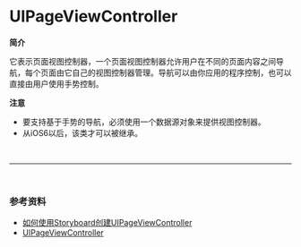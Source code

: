 # UIPageViewController

**简介**

它表示页面视图控制器，一个页面视图控制器允许用户在不同的页面内容之间导航，每个页面由它自己的视图控制器管理。导航可以由你应用的程序控制，也可以直接由用户使用手势控制。



**注意**

* 要支持基于手势的导航，必须使用一个数据源对象来提供视图控制器。
* 从iOS6以后，该类才可以被继承。

<br>

***

<br>

### 参考资料

* [如何使用Storyboard创建UIPageViewController](http://kyleduo.com/?p=278)
* [UIPageViewController](http://www.cnblogs.com/breezemist/p/3494515.html)